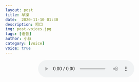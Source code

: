 ```yaml
---
layout: post
title: 早操
date:  2020-11-10 01:30
description: 粗口
img: post-voices.jpg
tags: [语音]
author: 小叔
category: [voice]
voice: true
---
```

<div align="center">
  <audio controls preload="auto" src="https://pan.xnan.top/0:/%E5%A3%B0%E6%8E%A7%E8%AF%AD%E9%9F%B3/%E5%B0%8F%E5%8F%94/%E6%97%A9%E6%93%8D.mp3"></audio>
</div>
